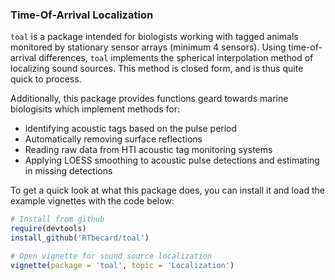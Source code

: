 ### Time-Of-Arrival Localization

`toal` is a package intended for biologists working with tagged animals monitored by stationary sensor arrays (minimum 4 sensors).
Using time-of-arrival differences, `toal` implements the spherical interpolation method of localizing sound sources.
This method is closed form, and is thus quite quick to process.

Additionally, this package provides functions geard towards marine biologisits which implement methods for:
- identifying acoustic tags based on the pulse period
- Automatically removing surface reflections
- Reading raw data from HTI acoustic tag monitoring systems
- Applying LOESS smoothing to acoustic pulse detections and estimating in missing detections

To get a quick look at what this package does, you can install it and load the example vignettes with the code below:

```r
# Install from github
require(devtools)
install_github('RTbecard/toal')

# Open vignette for sound source localization
vignette(package = 'toal', topic = 'Localization')
```
